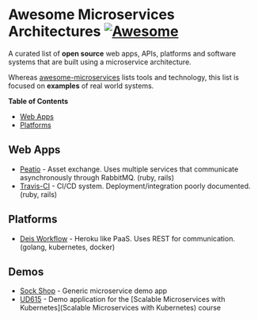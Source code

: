 # Awesome Microservices Architectures [![Awesome](https://cdn.rawgit.com/sindresorhus/awesome/d7305f38d29fed78fa85652e3a63e154dd8e8829/media/badge.svg)](https://github.com/sindresorhus/awesome)

A curated list of **open source** web apps, APIs, platforms and software systems
that are built using a microservice architecture.

Whereas
[awesome-microservices](https://github.com/mfornos/awesome-microservices)
lists tools and technology, this list is focused on
**examples** of real world systems.

<!-- START doctoc generated TOC please keep comment here to allow auto update -->
<!-- DON'T EDIT THIS SECTION, INSTEAD RE-RUN doctoc TO UPDATE -->
**Table of Contents**

- [Web Apps](#web-apps)
- [Platforms](#platforms)

<!-- END doctoc generated TOC please keep comment here to allow auto update -->

## Web Apps

- [Peatio](https://github.com/peatio/peatio) - Asset exchange. Uses multiple services that communicate asynchronously through RabbitMQ. (ruby, rails)
- [Travis-CI](https://github.com/travis-ci/travis-ci) - CI/CD system.  Deployment/integration poorly documented. (ruby, rails)

## Platforms

- [Deis Workflow](https://github.com/deis/workflow) - Heroku like PaaS. Uses REST for communication. (golang, kubernetes, docker)

## Demos

- [Sock Shop](https://github.com/microservices-demo/microservices-demo) - Generic microservice demo app
- [UD615](https://github.com/udacity/ud615) - Demo application for the [Scalable Microservices with Kubernetes](Scalable Microservices with Kubernetes) course
